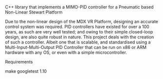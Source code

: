 C++ library that implements a MIMO-PID controller for a Pneumatic based Non-Linear Stewart Platform

Due to the non-linear design of the MDX VR Platform, designing an accurate control system was required. PID controllers have existed for over a 100 years, as such are very well tested; and owing to their simple closed-loop design, are also quite robust in nature. This project deals with the creation of such a controller. Albeit one that is scalable, and standardised using a Multi-Input-Multi-Output PID Controller that can be run on x86 or ARM hardware with any OS, or even with a simple microcontroller.


Requirements

make
googletest 1.10
